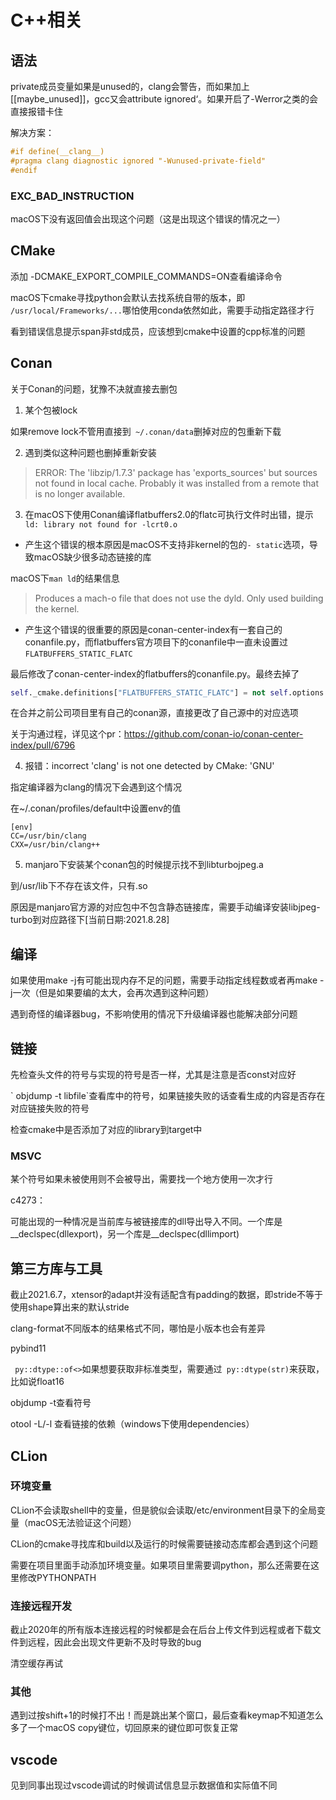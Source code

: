 # C++相关

## 语法

private成员变量如果是unused的，clang会警告，而如果加上[[maybe_unused]]，gcc又会attribute ignored‘。如果开启了-Werror之类的会直接报错卡住

解决方案：

```c++
#if define(__clang__)
#pragma clang diagnostic ignored "-Wunused-private-field"
#endif
```

### EXC_BAD_INSTRUCTION

macOS下没有返回值会出现这个问题（这是出现这个错误的情况之一）

## CMake

添加 -DCMAKE_EXPORT_COMPILE_COMMANDS=ON查看编译命令

macOS下cmake寻找python会默认去找系统自带的版本，即` /usr/local/Frameworks/...`哪怕使用conda依然如此，需要手动指定路径才行

看到错误信息提示span非std成员，应该想到cmake中设置的cpp标准的问题

## Conan

关于Conan的问题，犹豫不决就直接去删包

1. 某个包被lock

如果remove lock不管用直接到` ~/.conan/data`删掉对应的包重新下载

2. 遇到类似这种问题也删掉重新安装

> ERROR: The 'libzip/1.7.3' package has 'exports_sources' but sources not found in local cache. Probably it was installed from a remote that is no longer available.

3. 在macOS下使用Conan编译flatbuffers2.0的flatc可执行文件时出错，提示` ld: library not found for -lcrt0.o`

+ 产生这个错误的根本原因是macOS不支持非kernel的包的`- static`选项，导致macOS缺少很多动态链接的库

macOS下`man ld`的结果信息

> Produces a mach-o file that does not use the dyld.  Only used building the kernel.

+ 产生这个错误的很重要的原因是conan-center-index有一套自己的conanfile.py，而flatbuffers官方项目下的conanfile中一直未设置过`FLATBUFFERS_STATIC_FLATC`

最后修改了conan-center-index的flatbuffers的conanfile.py。最终去掉了

```python
self._cmake.definitions["FLATBUFFERS_STATIC_FLATC"] = not self.options.shared
```

在合并之前公司项目里有自己的conan源，直接更改了自己源中的对应选项

关于沟通过程，详见这个pr：https://github.com/conan-io/conan-center-index/pull/6796

4. 报错：incorrect 'clang' is not one detected by CMake: 'GNU'

指定编译器为clang的情况下会遇到这个情况

在~/.conan/profiles/default中设置env的值

```
[env] 
CC=/usr/bin/clang 
CXX=/usr/bin/clang++
```

5. manjaro下安装某个conan包的时候提示找不到libturbojpeg.a

到/usr/lib下不存在该文件，只有.so

原因是manjaro官方源的对应包中不包含静态链接库，需要手动编译安装libjpeg-turbo到对应路径下[当前日期:2021.8.28]

## 编译

如果使用make -j有可能出现内存不足的问题，需要手动指定线程数或者再make -j一次（但是如果要编的太大，会再次遇到这种问题）

遇到奇怪的编译器bug，不影响使用的情况下升级编译器也能解决部分问题

## 链接

先检查头文件的符号与实现的符号是否一样，尤其是注意是否const对应好

\` objdump -t libfile`查看库中的符号，如果链接失败的话查看生成的内容是否存在对应链接失败的符号

检查cmake中是否添加了对应的library到target中

### MSVC

某个符号如果未被使用则不会被导出，需要找一个地方使用一次才行

c4273：

可能出现的一种情况是当前库与被链接库的dll导出导入不同。一个库是\_\_declspec(dllexport)，另一个库是\__declspec(dllimport)

## 第三方库与工具

截止2021.6.7，xtensor的adapt并没有适配含有padding的数据，即stride不等于使用shape算出来的默认stride

clang-format不同版本的结果格式不同，哪怕是小版本也会有差异

pybind11

` py::dtype::of<>`如果想要获取非标准类型，需要通过` py::dtype(str)`来获取，比如说float16

objdump -t查看符号

otool -L/-l 查看链接的依赖（windows下使用dependencies）

## CLion

### 环境变量

CLion不会读取shell中的变量，但是貌似会读取/etc/environment目录下的全局变量（macOS无法验证这个问题）

CLion的cmake寻找库和build以及运行的时候需要链接动态库都会遇到这个问题

需要在项目里面手动添加环境变量。如果项目里需要调python，那么还需要在这里修改PYTHONPATH

### 连接远程开发

截止2020年的所有版本连接远程的时候都是会在后台上传文件到远程或者下载文件到远程，因此会出现文件更新不及时导致的bug

清空缓存再试

### 其他

遇到过按shift+1的时候打不出！而是跳出某个窗口，最后查看keymap不知道怎么多了一个macOS copy键位，切回原来的键位即可恢复正常

## vscode

见到同事出现过vscode调试的时候调试信息显示数据值和实际值不同